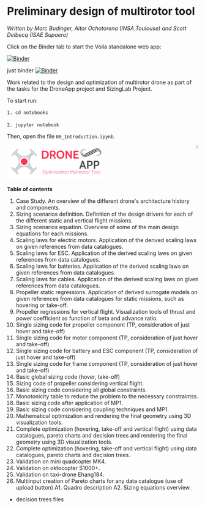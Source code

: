 # Preliminary design of multirotor tool
*Written by Marc Budinger, Aitor Ochotorena (INSA Toulouse) and Scott Delbecq (ISAE Supaero)*

Click on the Binder tab to start the Voila standalone web app:

[![Binder](https://mybinder.org/badge_logo.svg)](https://mybinder.org/v2/gh/aitorochotorena/multirotor-all/master?urlpath=voila)

just binder
[![Binder](https://mybinder.org/badge_logo.svg)](https://mybinder.org/v2/gh/aitorochotorena/multirotor-all/master)

Work related to the design and optimization of multirotor drone as part of the tasks for the DroneApp project and SizingLab Project.

To start run:
    
    1. cd notebooks
    
    2. jupyter notebook

Then, open the file `00_Introduction.ipynb`.

![DroneApp](DroneApp_logo.png)
<img src="logo_sizinglab.png" style="float:right; max-width: 15px; display: inline" alt="SizingLab" /></a>

**Table of contents**

1. Case Study. An overview of the different drone's architecture history and components.
2. Sizing scenarios definition. Definition of the design drivers for each of the different static and vertical flight missions.
3. Sizing scenarios equation. Overview of some of the main design equations for each missions.
4. Scaling laws for electric motors. Application of the derived scaling laws on given references from data catalogues.
5. Scaling laws for ESC. Application of the derived scaling laws on given references from data catalogues.
6. Scaling laws for batteries. Application of the derived scaling laws on given references from data catalogues.
7. Scaling laws for cables. Application of the derived scaling laws on given references from data catalogues.
8. Propeller static regressions. Application of derived surrogate models on given references from data catalogues for static missions, such as hovering or take-off.
9. Propeller regressions for vertical flight. Visualization tools of thrust and power coefficient as function of beta and advance ratio.
10. Single sizing code for propeller component (TP, consideration of just hover and take-off)
11. Single sizing code for motor component (TP, consideration of just hover and take-off)
12. Single sizing code for battery and ESC component (TP, consideration of just hover and take-off)
13. Single sizing code for frame component (TP, consideration of just hover and take-off)
14. Basic global sizing code (hover, take-off)
15. Sizing code of propeller considering vertical flight.
16. Basic sizing code considering all global constraints.
17. Monotonicity table to reduce the problem to the necessary constraintss.
18. Basic sizing code after application of MP1.
19. Basic sizing code considering coupling techniques and MP1.
20. Mathematical optimization and rendering the final geometry using 3D visualization tools.
21. Complete optimization (hovering, take-off and vertical flight) using data catalogues, pareto charts and decision trees and rendering the final geometry using 3D visualization tools.
22. Complete optimization (hovering, take-off and vertical flight) using data catalogues, pareto charts and decision trees.
23. Validation on mini quadcopter MK4.
24. Validation on oktocopter S1000+.
25. Validation on taxi-drone Ehang184.
26. Multiinput creation of Pareto charts for any data catalogue (use of upload button)
A1. Quadro description
A2. Sizing equations overview.
+ decision trees files
